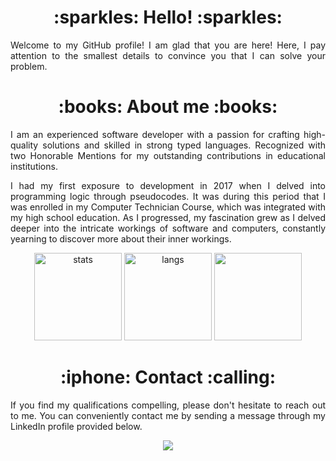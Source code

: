 <h1 align="center"> :sparkles: Hello! :sparkles: </h1>
<p align="justify">Welcome to my GitHub profile! I am glad that you are here! Here, I pay attention to the smallest details to convince you that I can solve your problem.
</p>

<h1 align="center"> :books: About me :books: </h1>
<p align="justify">I am an experienced software developer with a passion for crafting high-quality solutions and skilled in strong typed languages. Recognized with two Honorable Mentions for my outstanding contributions in educational institutions.</p>


<p align="justify">I had my first exposure to development in 2017 when I delved into programming logic through pseudocodes. It was during this period that I was enrolled in my Computer Technician Course, which was integrated with my high school education. As I progressed, my fascination grew as I delved deeper into the intricate workings of software and computers, constantly yearning to discover more about their inner workings.</p>


<p align="center">
  <img src="https://github-readme-stats.vercel.app/api?username=barbaraport&theme=bear" alt="stats" height="140">
  <img src="https://github-readme-stats.vercel.app/api/top-langs/?username=barbaraport&hide=jupyter%20notebook&layout=compact&theme=bear&count_private=true&include_all_commits=true" alt="langs" height="140">
  <img src="https://github-readme-streak-stats.herokuapp.com?user=barbaraport&theme=bear&date_format=M%20j%5B%2C%20Y%5D&&exclude_days=Sun%2CSat" height="140">
</p>
<p align="center"> 
  <a href="https://www.linkedin.com/in/barbaraport/">
    <a href="https://img.shields.io/badge/LinkedIn-0077B5?style=for-the-badge&logo=linkedin&logoColor=white" />
  </a>
</p>

<h1 align="center"> :iphone: Contact :calling: </h1>
<p align="justify">If you find my qualifications compelling, please don't hesitate to reach out to me. You can conveniently contact me by sending a message through my LinkedIn profile provided below.
</p>
<p align="center">
  <a href="https://www.linkedin.com/in/barbaraport/">
    <img src="https://img.shields.io/badge/LinkedIn-0077B5?style=for-the-badge&logo=linkedin&logoColor=white"/>
  </a>
</p>
